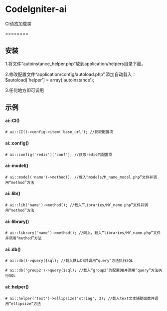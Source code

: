 # CodeIgniter-ai
CI动态加载类

========

## 安装 ##

1.将文件“autoinstance_helper.php”放到application/helpers目录下面。

2.修改配置文件“application/config/autoload.php”,添加自动载入：
	$autoload['helper'] = array('autoinstance');

3.任何地方即可调用

## 示例 ##


#### ai::CI() ####

    # ai::CI()->config->item('base_url'); //获取配置项

#### ai::config() ####

    # ai::config('redis')['conf']; //获取redis的配置项

#### ai::model() ####

    # ai::model('name')->method(); //载入“models/M_name_model.php”文件并调用“method”方法

#### ai::lib() ####

    # ai::lib('name')->method(); //载入“libraries/MY_name.php”文件并调用“method”方法

#### ai::library() ####

    # ai::library('name')->method(); //同上，载入“libraries/MY_name.php”文件并调用“method”方法

#### ai::db() ####

    # ai::db()->query($sql); //载入默认DB并调用“query”方法执行SQL

    # ai::db('group2')->query($sql); //载入“group2”的配置DB并调用“query”方法执行SQL

#### ai::helper() ####

    # ai::helper('text')->ellipsize('string', 3); //载入text文本辅助函数并调用“ellipsize”方法

